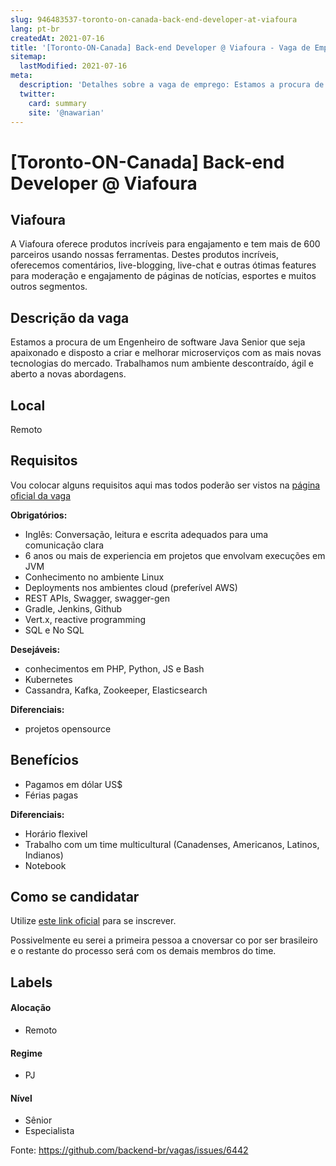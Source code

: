 ```yaml
---
slug: 946483537-toronto-on-canada-back-end-developer-at-viafoura
lang: pt-br
createdAt: 2021-07-16
title: '[Toronto-ON-Canada] Back-end Developer @ Viafoura - Vaga de Emprego'
sitemap:
  lastModified: 2021-07-16
meta:
  description: 'Detalhes sobre a vaga de emprego: Estamos a procura de um Engenheiro de software Java Senior que seja apaixonado e disposto a criar e melhorar microserviços com as mais novas tecnologias do mercado. Trabalhamos num ambiente descontraído, ágil e aberto a novas abordagens.'
  twitter:
    card: summary
    site: '@nawarian'
---
```


# [Toronto-ON-Canada] Back-end Developer @ Viafoura

<!--
==================================================
Caso a vaga for remoto durante a pandemia informar no texto "Remoto durante o covid"
==================================================
-->
<!-- 
==================================================
POR FAVOR, SÓ POSTE SE A VAGA FOR PARA BACK-END!

Não faça distinção de gênero no título da vaga.

Use: "Back-End Developer" ao invés de 
"Desenvolvedor Back-End" \o/

Exemplo: `[São Paulo] Back-End Developer @ NOME DA EMPRESA`
==================================================
-->
<!--
==================================================
Caso a vaga for remoto durante a pandemia deixar a linha abaixo
==================================================
-->
> 

## Viafoura

A Viafoura oferece produtos incríveis para engajamento e tem mais de 600 parceiros usando nossas ferramentas. Destes produtos incríveis, oferecemos comentários, live-blogging, live-chat e outras ótimas features para moderação e engajamento de páginas de notícias, esportes e muitos outros segmentos. 

## Descrição da vaga

Estamos a procura de um Engenheiro de software Java Senior que seja apaixonado e disposto a criar e melhorar microserviços com as mais novas tecnologias do mercado. 
Trabalhamos num ambiente descontraído, ágil e aberto a novas abordagens. 

## Local

Remoto 

## Requisitos

Vou colocar alguns requisitos aqui mas todos poderão ser vistos na [página oficial da vaga](https://viafoura.humi.ca/job-board/engineering/6153)

**Obrigatórios:**
- Inglês: Conversação, leitura e escrita adequados para uma comunicação clara
- 6 anos ou mais de experiencia em projetos que envolvam execuções em JVM
- Conhecimento no ambiente Linux
- Deployments nos ambientes cloud (preferível AWS) 
- REST APIs, Swagger, swagger-gen
- Gradle, Jenkins, Github
- Vert.x, reactive programming
- SQL e No SQL 

**Desejáveis:**
- conhecimentos em PHP, Python, JS e Bash
- Kubernetes
- Cassandra, Kafka, Zookeeper, Elasticsearch

**Diferenciais:**
- projetos opensource

## Benefícios

- Pagamos em dólar US$
- Férias pagas

**Diferenciais:**
- Horário flexivel
- Trabalho com um time multicultural (Canadenses, Americanos, Latinos, Indianos)
- Notebook


## Como se candidatar

Utilize [este link oficial](https://viafoura.humi.ca/job-board/engineering/6153) para se inscrever.

Possivelmente eu serei a primeira pessoa a cnoversar co por ser brasileiro e o restante do processo será com os demais membros do time. 

## Labels

#### Alocação
- Remoto

#### Regime
- PJ

#### Nível
- Sênior
- Especialista




Fonte: https://github.com/backend-br/vagas/issues/6442